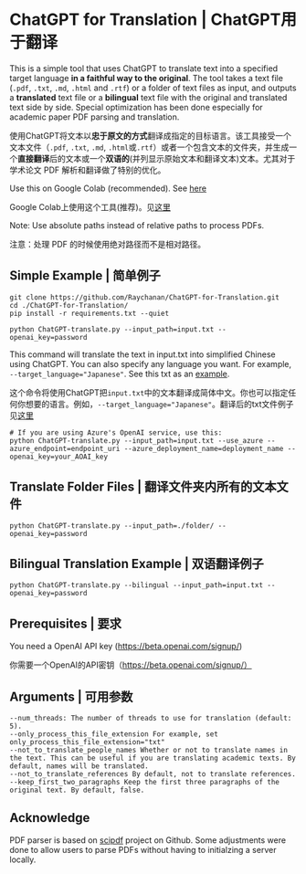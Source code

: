 # ChatGPT for Translation | ChatGPT用于翻译
This is a simple tool that uses ChatGPT to translate text into a specified target language **in a faithful way to the original**. The tool takes a text file (`.pdf`, `.txt`, `.md`,  `.html` and `.rtf`) or a folder of text files as input, and outputs a **translated** text file or a **bilingual** text file with the original and translated text side by side. Special optimization has been done especially for academic paper PDF parsing and translation.

使用ChatGPT将文本以**忠于原文的方式**翻译成指定的目标语言。该工具接受一个文本文件（`.pdf`, `.txt`, `.md`, `.html`或`.rtf`）或者一个包含文本的文件夹，并生成一个**直接翻译**后的文本或一个**双语的**(并列显示原始文本和翻译文本)文本。尤其对于学术论文 PDF 解析和翻译做了特别的优化。

Use this on Google Colab (recommended). See [here](https://colab.research.google.com/drive/1_715zHeS3VaZaB9ISyo29Zp-KOTsyP8D#scrollTo=hU-8gsBXAyf0)

Google Colab上使用这个工具(推荐)。见[这里](https://colab.research.google.com/drive/1_715zHeS3VaZaB9ISyo29Zp-KOTsyP8D#scrollTo=hU-8gsBXAyf0)

Note: Use absolute paths instead of relative paths to process PDFs.

注意：处理 PDF 的时候使用绝对路径而不是相对路径。

## Simple Example | 简单例子

```
git clone https://github.com/Raychanan/ChatGPT-for-Translation.git
cd ./ChatGPT-for-Translation/
pip install -r requirements.txt --quiet

python ChatGPT-translate.py --input_path=input.txt --openai_key=password

```

This command will translate the text in input.txt into simplified Chinese using ChatGPT. You can also specify any language you want. For example, `--target_language="Japanese"`. See this txt as an [example](input_translated.txt).

这个命令将使用ChatGPT把`input.txt`中的文本翻译成简体中文。你也可以指定任何你想要的语言。例如，`--target_language="Japanese"`。翻译后的txt文件例子见[这里](input_translated.txt)


```
# If you are using Azure's OpenAI service, use this:
python ChatGPT-translate.py --input_path=input.txt --use_azure --azure_endpoint=endpoint_uri --azure_deployment_name=deployment_name --openai_key=your_AOAI_key
```


## Translate Folder Files | 翻译文件夹内所有的文本文件

`python ChatGPT-translate.py --input_path=./folder/ --openai_key=password`


## Bilingual Translation Example | 双语翻译例子

`python ChatGPT-translate.py --bilingual --input_path=input.txt --openai_key=password`

## Prerequisites | 要求
You need a OpenAI API key (https://beta.openai.com/signup/)

你需要一个OpenAI的API密钥（https://beta.openai.com/signup/）


## Arguments | 可用参数
```
--num_threads: The number of threads to use for translation (default: 5).
--only_process_this_file_extension For example, set only_process_this_file_extension="txt"
--not_to_translate_people_names Whether or not to translate names in the text. This can be useful if you are translating academic texts. By default, names will be translated.
--not_to_translate_references By default, not to translate references.
--keep_first_two_paragraphs Keep the first three paragraphs of the original text. By default, false.
```

## Acknowledge 
PDF parser is based on [scipdf](https://github.com/titipata/scipdf_parser) project on Github. Some adjustments were done to allow users to parse PDFs without having to initialzing a server locally.
